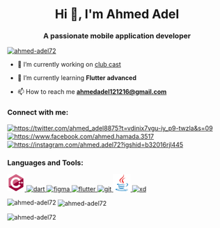 <h1 align="center">Hi 👋, I'm Ahmed Adel</h1>
<h3 align="center">A passionate mobile application developer</h3>

<p align="left"> <a href="https://github.com/ryo-ma/github-profile-trophy"><img src="https://github-profile-trophy.vercel.app/?username=ahmed-adel72" alt="ahmed-adel72" /></a> </p>

- 🔭 I’m currently working on [club cast](https://github.com/Ahmed-Adel72/club_cast)

- 🌱 I’m currently learning **Flutter advanced**

- 📫 How to reach me **ahmedadel121216@gmail.com**

<h3 align="left">Connect with me:</h3>
<p align="left">
<a href="https://twitter.com/https://twitter.com/ahmed_adel8875?t=vdinix7vgu-iy_p9-twzla&s=09" target="blank"><img align="center" src="https://raw.githubusercontent.com/rahuldkjain/github-profile-readme-generator/master/src/images/icons/Social/twitter.svg" alt="https://twitter.com/ahmed_adel8875?t=vdinix7vgu-iy_p9-twzla&s=09" height="30" width="40" /></a>
<a href="https://fb.com/https://www.facebook.com/ahmed.hamada.3517" target="blank"><img align="center" src="https://raw.githubusercontent.com/rahuldkjain/github-profile-readme-generator/master/src/images/icons/Social/facebook.svg" alt="https://www.facebook.com/ahmed.hamada.3517" height="30" width="40" /></a>
<a href="https://instagram.com/https://instagram.com/ahmed.adel72?igshid=b32016rjl445" target="blank"><img align="center" src="https://raw.githubusercontent.com/rahuldkjain/github-profile-readme-generator/master/src/images/icons/Social/instagram.svg" alt="https://instagram.com/ahmed.adel72?igshid=b32016rjl445" height="30" width="40" /></a>
</p>

<h3 align="left">Languages and Tools:</h3>
<p align="left"> <a href="https://www.w3schools.com/cpp/" target="_blank" rel="noreferrer"> <img src="https://raw.githubusercontent.com/devicons/devicon/master/icons/cplusplus/cplusplus-original.svg" alt="cplusplus" width="40" height="40"/> </a> <a href="https://dart.dev" target="_blank" rel="noreferrer"> <img src="https://www.vectorlogo.zone/logos/dartlang/dartlang-icon.svg" alt="dart" width="40" height="40"/> </a> <a href="https://www.figma.com/" target="_blank" rel="noreferrer"> <img src="https://www.vectorlogo.zone/logos/figma/figma-icon.svg" alt="figma" width="40" height="40"/> </a> <a href="https://flutter.dev" target="_blank" rel="noreferrer"> <img src="https://www.vectorlogo.zone/logos/flutterio/flutterio-icon.svg" alt="flutter" width="40" height="40"/> </a> <a href="https://git-scm.com/" target="_blank" rel="noreferrer"> <img src="https://www.vectorlogo.zone/logos/git-scm/git-scm-icon.svg" alt="git" width="40" height="40"/> </a> <a href="https://www.java.com" target="_blank" rel="noreferrer"> <img src="https://raw.githubusercontent.com/devicons/devicon/master/icons/java/java-original.svg" alt="java" width="40" height="40"/> </a> <a href="https://www.adobe.com/products/xd.html" target="_blank" rel="noreferrer"> <img src="https://cdn.worldvectorlogo.com/logos/adobe-xd.svg" alt="xd" width="40" height="40"/> </a> </p>

<p><img align="left" src="https://github-readme-stats.vercel.app/api/top-langs?username=ahmed-adel72&show_icons=true&locale=en&layout=compact" alt="ahmed-adel72" /></p>

<p>&nbsp;<img align="center" src="https://github-readme-stats.vercel.app/api?username=ahmed-adel72&show_icons=true&locale=en" alt="ahmed-adel72" /></p>

<p><img align="center" src="https://github-readme-streak-stats.herokuapp.com/?user=ahmed-adel72&" alt="ahmed-adel72" /></p>
